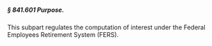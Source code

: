 ##### § 841.601 Purpose. #####

This subpart regulates the computation of interest under the Federal Employees Retirement System (FERS).